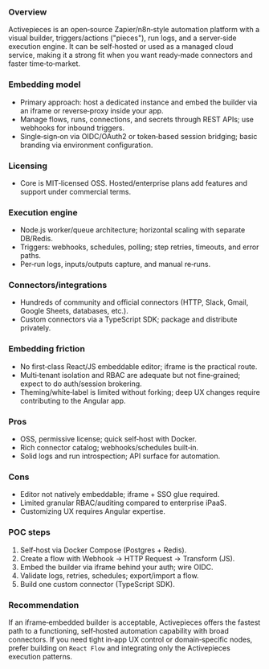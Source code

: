 ### Overview
Activepieces is an open‑source Zapier/n8n‑style automation platform with a visual builder, triggers/actions ("pieces"), run logs, and a server‑side execution engine. It can be self‑hosted or used as a managed cloud service, making it a strong fit when you want ready‑made connectors and faster time‑to‑market.

### Embedding model
- Primary approach: host a dedicated instance and embed the builder via an iframe or reverse‑proxy inside your app.
- Manage flows, runs, connections, and secrets through REST APIs; use webhooks for inbound triggers.
- Single‑sign‑on via OIDC/OAuth2 or token‑based session bridging; basic branding via environment configuration.

### Licensing
- Core is MIT‑licensed OSS. Hosted/enterprise plans add features and support under commercial terms.

### Execution engine
- Node.js worker/queue architecture; horizontal scaling with separate DB/Redis.
- Triggers: webhooks, schedules, polling; step retries, timeouts, and error paths.
- Per‑run logs, inputs/outputs capture, and manual re‑runs.

### Connectors/integrations
- Hundreds of community and official connectors (HTTP, Slack, Gmail, Google Sheets, databases, etc.).
- Custom connectors via a TypeScript SDK; package and distribute privately.

### Embedding friction
- No first‑class React/JS embeddable editor; iframe is the practical route.
- Multi‑tenant isolation and RBAC are adequate but not fine‑grained; expect to do auth/session brokering.
- Theming/white‑label is limited without forking; deep UX changes require contributing to the Angular app.

### Pros
- OSS, permissive license; quick self‑host with Docker.
- Rich connector catalog; webhooks/schedules built‑in.
- Solid logs and run introspection; API surface for automation.

### Cons
- Editor not natively embeddable; iframe + SSO glue required.
- Limited granular RBAC/auditing compared to enterprise iPaaS.
- Customizing UX requires Angular expertise.

### POC steps
1) Self‑host via Docker Compose (Postgres + Redis).
2) Create a flow with Webhook → HTTP Request → Transform (JS).
3) Embed the builder via iframe behind your auth; wire OIDC.
4) Validate logs, retries, schedules; export/import a flow.
5) Build one custom connector (TypeScript SDK).

### Recommendation
If an iframe‑embedded builder is acceptable, Activepieces offers the fastest path to a functioning, self‑hosted automation capability with broad connectors. If you need tight in‑app UX control or domain‑specific nodes, prefer building on `React Flow` and integrating only the Activepieces execution patterns.